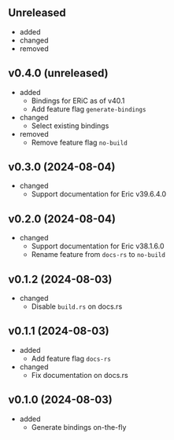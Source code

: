 <!-- markdownlint-disable MD041 -->

## Unreleased

- added
- changed
- removed

## v0.4.0 (unreleased)

- added
  - Bindings for ERiC as of v40.1
  - Add feature flag `generate-bindings`
- changed
  - Select existing bindings
- removed
  - Remove feature flag `no-build`

## v0.3.0 (2024-08-04)

- changed
  - Support documentation for Eric v39.6.4.0

## v0.2.0 (2024-08-04)

- changed
  - Support documentation for Eric v38.1.6.0
  - Rename feature from `docs-rs` to `no-build`

## v0.1.2 (2024-08-03)

- changed
  - Disable `build.rs` on docs.rs

## v0.1.1 (2024-08-03)

- added
  - Add feature flag `docs-rs`
- changed
  - Fix documentation on docs.rs

## v0.1.0 (2024-08-03)

- added
  - Generate bindings on-the-fly
